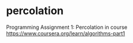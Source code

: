 # percolation
Programming Assignment 1: Percolation in course https://www.coursera.org/learn/algorithms-part1
